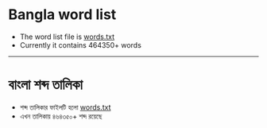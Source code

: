 # Bangla word list
* The word list file is [words.txt](words.txt)
* Currently it contains 464350+ words

----
# বাংলা শব্দ তালিকা
* শব্দ তালিকার ফাইলটি হলো [words.txt](words.txt)
* এখন তালিকায় ৪৬৪৩৫০+ শব্দ রয়েছে
